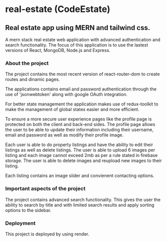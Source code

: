 # real-estate (CodeEstate)

## Real estate app using MERN and tailwind css.

A mern stack real estate web application with advanced authentication and search functionality.
The focus of this application is to use the lastest versions of React, MongoDB, Node.js and Express.

### About the project

The project contains the most recent version of react-router-dom to create routes and dinamic pages.

The applications contains email and password authentication through the use of 'jsonwebtoken' along
with google OAuth integration. 

For better state management the application makes use of redux-toolkit to make the management of global states
easier and more efficient.

To ensure a more secure user experience pages like the profile page is protected on both the client and back-end sides.
The profile page allows the user to be able to update their information including their username, email and password 
as well as modify their profile image.

Each user is able to do property listings and have the ability to edit their listings as well as delete listings. 
The user is able to upload 6 images per listing and each image cannot exceed 2mb as per a rule stated in firebase storage.
The user is able to delete images and reupload new images to their listing.

Each listing contains an image slider and convienent contacting options. 

### Important aspects of the project

The project contains advanced search functionality. This gives the user the ability to search by title and 
with limited search results and apply sorting options to the sidebar.

### Deployment

This project is deployed by using render.
